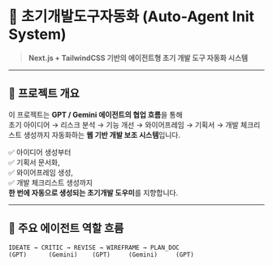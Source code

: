 # 🧠 초기개발도구자동화 (Auto-Agent Init System)

> **Next.js + TailwindCSS 기반의 에이전트형 초기 개발 도구 자동화 시스템**

---

## 📌 프로젝트 개요

이 프로젝트는 **GPT / Gemini 에이전트의 협업 흐름**을 통해  
초기 아이디어 → 리스크 분석 → 기능 개선 → 와이어프레임 → 기획서 → 개발 체크리스트 생성까지 자동화하는 **웹 기반 개발 보조 시스템**입니다.

✅ 아이디어 생성부터  
✅ 기획서 문서화,  
✅ 와이어프레임 생성,  
✅ 개발 체크리스트 생성까지  
**한 번에 자동으로 생성되는 초기개발 도우미**를 지향합니다.

---

## 🤖 주요 에이전트 역할 흐름

```txt
IDEATE → CRITIC → REVISE → WIREFRAME → PLAN_DOC
(GPT)      (Gemini)    (GPT)     (Gemini)     (GPT)